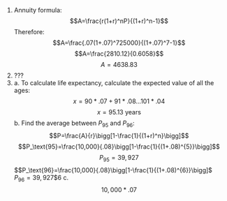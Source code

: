 1. Annuity formula: $$A=\frac{r(1+r)^nP}{(1+r)^n-1}$$
	Therefore:
	$$A=\frac{.07(1+.07)^725000}{(1+.07)^7-1}$$
	$$A=\frac{2810.12}{0.6058}$$
	$$A=4638.83$$
2. ???
3. a. To calculate life expectancy, calculate the expected value of all the ages:
	$$x=90*.07+91*.08...101*.04$$
	$$x=95.13\text{ years}$$
	b. Find the average between $P_\text{95}$ and $P_\text{96}$: $$P=\frac{A}{r}\bigg[1-\frac{1}{(1+r)^n}\bigg]$$
		$$P_\text{95}=\frac{10,000}{.08}\bigg[1-\frac{1}{(1+.08)^{5}}\bigg]$$
		$$P_\text{95}=39,927$$
		$$P_\text{96}=\frac{10,000}{.08}\bigg[1-\frac{1}{(1+.08)^{6}}\bigg]$
		 $P_\text{96}=39,927$$6
	c. $$10,000*.07$$
<!--stackedit_data:
eyJoaXN0b3J5IjpbLTIwMTI5MzMzMDAsMTI5Mjg4NTExMSwxOD
Y0Nzk5OTYwLDM2MTY4OTY4NiwtMjI5OTUyNzM1LDEwMjU1NzI4
OTgsMTIwNzIzMTc0OV19
-->